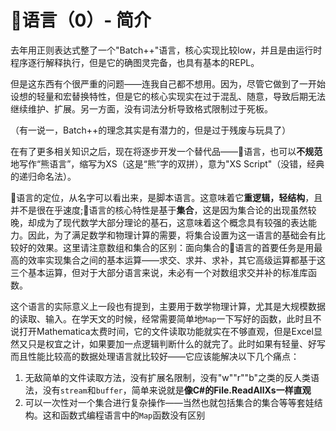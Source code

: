 # 🐻语言（0）- 简介

去年用正则表达式整了一个"Batch++"语言，核心实现比较low，并且是由运行时程序逐行解释执行，但是它的确图灵完备，也具有基本的REPL。

但是这东西有个很严重的问题——连我自己都不想用。因为，尽管它做到了一开始设想的轻量和宏替换特性，但是它的核心实现实在过于混乱、随意，导致后期无法继续维护、扩展。另一方面，没有词法分析导致格式限制过于死板。

（有一说一，Batch++的理念其实是有潜力的，但是过于残废与玩具了）

在有了更多相关知识之后，现在将逐步开发一个替代品——🐻语言，也可以**不规范**地写作“熊语言”，缩写为XS（这是“熊”字的双拼），意为"XS Script"（没错，经典的递归命名法）。

🐻语言的定位，从名字可以看出来，是脚本语言。这意味着它**重逻辑，轻结构**，且并不是很在乎速度;🐻语言的核心特性是基于**集合**，这是因为集合论的出现虽然较晚，却成为了现代数学大部分理论的基石，这意味着这个概念具有较强的表达能力。因此，为了满足数学和物理计算的需要，将集合设置为这一语言的基础会有比较好的效果。这里请注意数组和集合的区别：面向集合的🐻语言的首要任务是用最高的效率实现集合之间的基本运算——求交、求并、求补，其它高级运算都基于这三个基本运算，但对于大部分语言来说，未必有一个对数组求交并补的标准库函数。

这个语言的实际意义上一段也有提到，主要用于数学物理计算，尤其是大规模数据的读取、输入。在学天文的时候，经常需要简单地`Map`一下写好的函数，此时且不说打开Mathematica太费时间，它的文件读取功能就实在不够直观，但是Excel显然又只是权宜之计，如果要加一点逻辑判断什么的就完了。此时如果有轻量、好写而且性能比较高的数据处理语言就比较好——它应该能解决以下几个痛点：

1. 无敌简单的文件读取方法，没有扩展名限制，没有"w""r""b"之类的反人类语法，没有`stream`和`buffer`，简单来说就是**像C#的File.ReadAllXs一样直观**
2. 可以一次性对一个集合进行复杂操作——当然也就包括集合的集合等等套娃结构。这和函数式编程语言中的`Map`函数没有区别